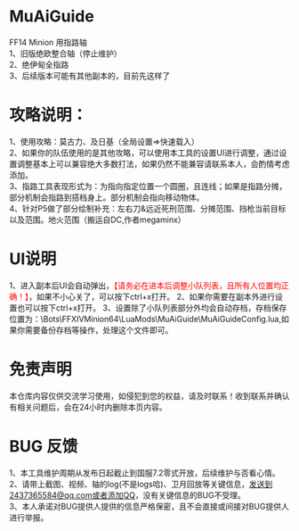 # MuAiGuide
FF14 Minion 用指路轴
<br>1、旧版绝欧整合轴（停止维护）
<br>2、绝伊甸全指路
<br>3、后续版本可能有其他副本的，目前先这样了

# 攻略说明：
1、使用攻略：莫古力、及日基（全局设置=>快速载入）
<br>2、如果你的队伍使用的是其他攻略，可以使用本工具的设置UI进行调整，通过设置调整基本上可以兼容绝大多数打法，如果仍然不能兼容请联系本人，会酌情考虑添加。
<br>3、指路工具表现形式为：为指向指定位置一个圆圈，且连线；如果是指路分摊，部分机制会指路到搭档身上。部分机制会指向移动物体。
<br>4、针对P5做了部分绘制补充：左右刀&远近死刑范围、分摊范围、挡枪当前目标以及范围。地火范围（搬运自DC,作者megaminx）

# UI说明
1、进入副本后UI会自动弹出，<span style="color: red;">【请务必在进本后调整小队列表，且所有人位置均正确！】</span>，如果不小心关了，可以按下ctrl+x打开。
2、如果你需要在副本外进行设置也可以按下ctrl+x打开。
3、设置除了小队列表部分外均会自动存档，存档保存位置为：\Bots\FFXIVMinion64\LuaMods\MuAiGuide\MuAiGuideConfig.lua,如果你需要备份存档等操作，处理这个文件即可。

# 免责声明
本仓库内容仅供交流学习使用，如侵犯到您的权益，请及时联系！收到联系并确认有相关问题后，会在24小时内删除本页内容。

# BUG 反馈
1、本工具维护周期从发布日起截止到国服7.2零式开放，后续维护与否看心情。
<br>2、请带上截图、视频、轴的log(不是logs哈)、卫月回放等关键信息，发送到2437365584@qq.com或者添加QQ，没有关键信息的BUG不受理。
<br>3、本人承诺对BUG提供人提供的信息严格保密，且不会直接或间接对BUG提供人进行举报。
